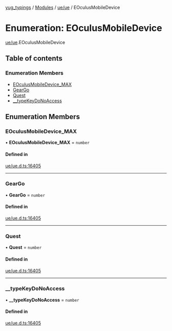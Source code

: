 [yug_typings](../README.md) / [Modules](../modules.md) / [ue/ue](../modules/ue_ue.md) / EOculusMobileDevice

# Enumeration: EOculusMobileDevice

[ue/ue](../modules/ue_ue.md).EOculusMobileDevice

## Table of contents

### Enumeration Members

- [EOculusMobileDevice\_MAX](ue_ue.EOculusMobileDevice.md#eoculusmobiledevice_max)
- [GearGo](ue_ue.EOculusMobileDevice.md#geargo)
- [Quest](ue_ue.EOculusMobileDevice.md#quest)
- [\_\_typeKeyDoNoAccess](ue_ue.EOculusMobileDevice.md#__typekeydonoaccess)

## Enumeration Members

### EOculusMobileDevice\_MAX

• **EOculusMobileDevice\_MAX** = `number`

#### Defined in

[ue/ue.d.ts:16405](https://github.com/YugMetaverse/yug_typings/blob/25cad34/ue/ue.d.ts#L16405)

___

### GearGo

• **GearGo** = `number`

#### Defined in

[ue/ue.d.ts:16405](https://github.com/YugMetaverse/yug_typings/blob/25cad34/ue/ue.d.ts#L16405)

___

### Quest

• **Quest** = `number`

#### Defined in

[ue/ue.d.ts:16405](https://github.com/YugMetaverse/yug_typings/blob/25cad34/ue/ue.d.ts#L16405)

___

### \_\_typeKeyDoNoAccess

• **\_\_typeKeyDoNoAccess** = `number`

#### Defined in

[ue/ue.d.ts:16405](https://github.com/YugMetaverse/yug_typings/blob/25cad34/ue/ue.d.ts#L16405)
